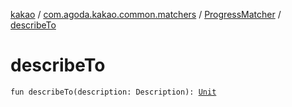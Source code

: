 [kakao](../../index.md) / [com.agoda.kakao.common.matchers](../index.md) / [ProgressMatcher](index.md) / [describeTo](./describe-to.md)

# describeTo

`fun describeTo(description: Description): `[`Unit`](https://kotlinlang.org/api/latest/jvm/stdlib/kotlin/-unit/index.html)
